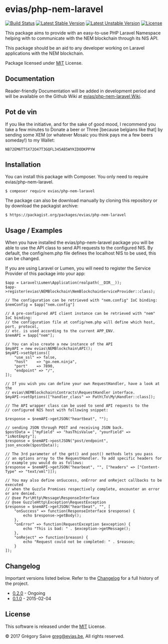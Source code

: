 # evias/php-nem-laravel

[![Build Status](https://api.travis-ci.org/evias/php-nem-laravel.svg?branch=master)](https://travis-ci.com/evias/php-nem-laravel)
[![Latest Stable Version](https://poser.pugx.org/evias/php-nem-laravel/version)](https://packagist.org/packages/evias/php-nem-laravel)
[![Latest Unstable Version](https://poser.pugx.org/evias/php-nem-laravel/v/unstable)](//packagist.org/packages/evias/php-nem-laravel)
[![License](https://poser.pugx.org/evias/php-nem-laravel/license)](https://packagist.org/packages/evias/php-nem-laravel)

This package aims to provide with an easy-to-use PHP Laravel Namespace helping with to communicate with the NEM blockchain through its NIS API.

This package should be an aid to any developer working on Laravel applications with the NEM blockchain.

Package licensed under [MIT](LICENSE) License.

## Documentation

Reader-friendly Documentation will be added in development period and will be available on the Github Wiki at [evias/php-nem-laravel Wiki](https://github.com/evias/php-nem-laravel/wiki).

## Pot de vin

If you like the initiative, and for the sake of good mood, I recommend you take a few minutes to Donate a beer or Three [because belgians like that] by sending some XEM (or whatever Mosaic you think pays me a few beers someday!) to my Wallet:

    NB72EM6TTSX72O47T3GQFL345AB5WYKIDODKPPYW

## Installation

You can install this package with Composer. You only need to require evias/php-nem-laravel.

    $ composer require evias/php-nem-laravel

The package can also be download manually by cloning this repository or by download the packagist archive:

	$ https://packagist.org/packages/evias/php-nem-laravel

## Usage / Examples

When you have installed the evias/php-nem-laravel package you will be able to use the API class to send API requests to the configured NIS. By default, the config/nem.php file defines the localhost NIS to be used, this can be changed.

If you are using Laravel or Lumen, you will need to register the Service Provider of this package into your app:

	$app = Laravel\Lumen\Application(realpath(__DIR__));
    $app->register(evias\NEMBlockchain\NemBlockchainServiceProvider::class);

    // The configuration can be retrieved with "nem.config" IoC binding:
    $nemConfig = $app["nem.config"]

    // A pre-configured API client instance can be retrieved with "nem" IoC binding:
    // the configuration file at config/nem.php will define which host, port, protocol,
    // etc. is used according to the current APP_ENV.
    $nemAPI = $app["nem"];

    // You can also create a new instance of the API
    $myAPI = new evias\NEMBlockchain\API();
    $myAPI->setOptions([
		"use_ssl" => false,
		"host" 	  => "go.nem.ninja",
		"port"    => 7890,
		"endpoint" => "/",
    ]);

    // If you wish you can define your own RequestHandler, have a look at the
    // evias\NEMBlockchain\Contracts\RequestHandler interface.
    $myAPI->setOptions(["handler_class" => Path\To\My\Handler::class]);

    // The API wrapper class can be used to send API requests to the
    // configured NIS host with following snippet:

	$response = $nemAPI->getJSON("heartbeat", "");

	// sending JSON through POST and receiving JSON back.
	$postData = ["myField" => "hasThisValue", "yourField" => "isNotEmpty"];
	$response = $nemAPI->postJSON("post/endpoint", json_encode($postData));

	// The 3rd parameter of the get() and post() methods lets you pass
	// an options array to the RequestHandler. To add specific headers for
	// example you would do as follows:
	$response = $nemAPI->getJSON("hearbeat", "", ["headers" => ["Content-Type" => "text/xml"]]);

	// You may also define onSuccess, onError and onReject callbacks to be executed
	// when the Guzzle Promises respectively complete, encounter an error or are denied.
	// @see Psr\Http\Message\ResponseInterface
	// @see GuzzleHttp\Exception\RequestException
	$response = $nemAPI->getJSON("heartbeat", "", [
		"onSuccess" => function(ResponseInterface $response) {
			echo $response->getBody();
		},
		"onError" => function(RequestException $exception) {
			echo "This is bad: " . $exception->getMessage();
		},
		"onReject" => function($reason) {
			echo "Request could not be completed: " . $reason;
		}
	]);

## Changelog

Important versions listed below. Refer to the [Changelog](CHANGELOG.md) for a full history of the project.

- [0.2.0](CHANGELOG.md) - Ongoing
- [0.1.0](CHANGELOG.md) - 2015-02-04

## License

This software is released under the [MIT](LICENSE) License.

© 2017 Grégory Saive <greg@evias.be>, All rights reserved.
